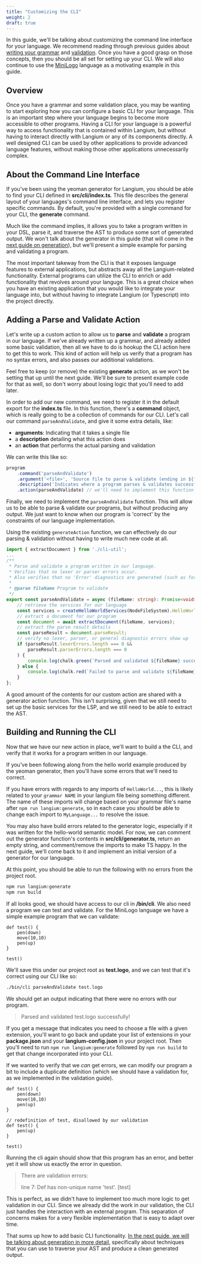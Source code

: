 ```yaml
---
title: "Customizing the CLI"
weight: 2
draft: true
---
```


In this guide, we'll be talking about customizing the command line interface for your language. We recommend reading through previous guides about [writing your grammar](/guides/writing_a_grammar) and [validation](/guides/validation). Once you have a good grasp on those concepts, then you should be all set for setting up your CLI. We will also continue to use the [MiniLogo](https://github.com/langium/langium-minilogo) language as a motivating example in this guide.

## Overview

Once you have a grammar and some validation place, you may be wanting to start exploring how you can configure a basic CLI for your language. This is an important step where your language begins to become more accessible to other programs. Having a CLI for your language is a powerful way to access functionality that is contained within Langium, but without having to interact directly with Langium or any of its components directly. A well designed CLI can be used by other applications to provide advanced language features, without making those other applications unnecessarily complex.

## About the Command Line Interface

If you've been using the yeoman generator for Langium, you should be able to find your CLI defined in **src/cli/index.ts**. This file describes the general layout of your languages's command line interface, and lets you register specific commands. By default, you're provided with a single command for your CLI, the **generate** command. 

Much like the command implies, it allows you to take a program written in your DSL, parse it, and traverse the AST to produce some sort of generated output. We won't talk about the generator in this guide (that will come in the [next guide on generation](/guides/generation)), but we'll present a simple example for parsing and validating a program.

The most important takeway from the CLI is that it exposes language features to external applications, but abstracts away all the Langium-related functionality. External programs can utilize the CLI to enrich or add functionality that revolves around your languge. This is a great choice when you have an existing application that you would like to integrate your language into, but without having to integrate Langium (or Typescript) into the project directly.

## Adding a Parse and Validate Action

Let's write up a custom action to allow us to **parse** and **validate** a program in our language. If we've already written up a grammar, and already added some basic validation, then all we have to do is hookup the CLI action here to get this to work. This kind of action will help us verify that a program has no syntax errors, and also passes our additional validations.

Feel free to keep (or remove) the existing **generate** action, as we won't be setting that up until the next guide. We'll be sure to present example code for that as well, so don't worry about losing logic that you'll need to add later.

In order to add our new command, we need to register it in the default export for the **index.ts** file. In this function, there's a **command** object, which is really going to be a collection of commands for our CLI. Let's call our command `parseAndValidate`, and give it some extra details, like:

- **arguments**: Indicating that it takes a single file
- a **description** detailing what this action does
- an **action** that performs the actual parsing and validation

We can write this like so:

```ts
program
    .command('parseAndValidate')
    .argument('<file>', 'Source file to parse & validate (ending in ${fileExtensions})')
    .description('Indicates where a program parses & validates successfully, but produce no output code')
    .action(parseAndValidate) // we'll need to implement this function
```

Finally, we need to implement the `parseAndValidate` function. This will allow us to be able to parse & validate our programs, but without producing any output. We just want to know when our program is 'correct' by the constraints of our language implementation.

Using the existing `generateAction` function, we can effectively do our parsing & validation without having to write much new code at all.

```ts
import { extractDocument } from './cli-util';
...
/**
 * Parse and validate a program written in our language.
 * Verifies that no lexer or parser errors occur.
 * Also verifies that no 'Error' diagnostics are generated (such as for failed validation)
 *
 * @param fileName Program to validate
 */
export const parseAndValidate = async (fileName: string): Promise<void> => {
    // retrieve the services for our language
    const services = createHelloWorldServices(NodeFileSystem).HelloWorld;
    // extract a document for our program
    const document = await extractDocument(fileName, services);
    // extract the parse result details
    const parseResult = document.parseResult;
    // verify no lexer, parser, or general diagnostic errors show up
    if (parseResult.lexerErrors.length === 0 && 
        parseResult.parserErrors.length === 0
    ) {
        console.log(chalk.green(`Parsed and validated ${fileName} successfully!`));
    } else {
        console.log(chalk.red(`Failed to parse and validate ${fileName}!`));
    }
};
```

A good amount of the contents for our custom action are shared with a generator action function. This isn't surprising, given that we still need to set up the basic services for the LSP, and we still need to be able to extract the AST.

## Building and Running the CLI

Now that we have our new action in place, we'll want to build a the CLI, and verify that it works for a program written in our language.

If you've been following along from the hello world example produced by the yeoman generator, then you'll have some errors that we'll need to correct.

If you have errors with regards to any imports of `HelloWorld...`, this is likely related to your `grammar NAME` in your langium file being something different. The name of these imports will change based on your grammar file's name after `npm run langium:generate`, so in each case you should be able to change each import to `MyLanguage...` to resolve the issue.

You may also have build errors related to the generator logic, especially if it was written for the hello-world semantic model. For now, we can comment out the generator function's contents in **src/cli/generator.ts**, return an empty string, and comment/remove the imports to make TS happy. In the next guide, we'll come back to it and implement an initial version of a generator for our language.

At this point, you should be able to run the following with no errors from the project root.

```bash
npm run langium:generate
npm run build
```

If all looks good, we should have access to our cli in **/bin/cli**. We also need a program we can test and validate. For the MiniLogo language we have a simple example program that we can validate:

```minilogo
def test() {
    pen(down)
    move(10,10)
    pen(up)
}

test()
```

We'll save this under our project root as **test.logo**, and we can test that it's correct using our CLI like so:

```bash
./bin/cli parseAndValidate test.logo
```

We should get an output indicating that there were no errors with our program.

> Parsed and validated test.logo successfully!

If you get a message that indicates you need to choose a file with a given extension, you'll want to go back and update your list of extensions in your **package.json** and your **langium-config.json** in your project root. Then you'll need to run `npm run langium:generate` followed by `npm run build` to get that change incorporated into your CLI.

If we wanted to verify that we *can* get errors, we can modify our program a bit to include a duplicate definition (which we should have a validation for, as we implemented in the validation guide).

```minilogo
def test() {
    pen(down)
    move(10,10)
    pen(up)
}

// redefinition of test, disallowed by our validation
def test() {
    pen(up)
}

test()
```

Running the cli again should show that this program has an error, and better yet it will show us exactly the error in question.

> There are validation errors:
>
> line 7: Def has non-unique name 'test'. [test]

This is perfect, as we didn't have to implement too much more logic to get validation in our CLI. Since we already did the work in our validation, the CLI just handles the interaction with an external program. This separation of concerns makes for a very flexible implementation that is easy to adapt over time.

That sums up how to add basic CLI functionality. [In the next guide, we will be talking about generation in more detail](/guides/generation), specifically about techniques that you can use to traverse your AST and produce a clean generated output.
